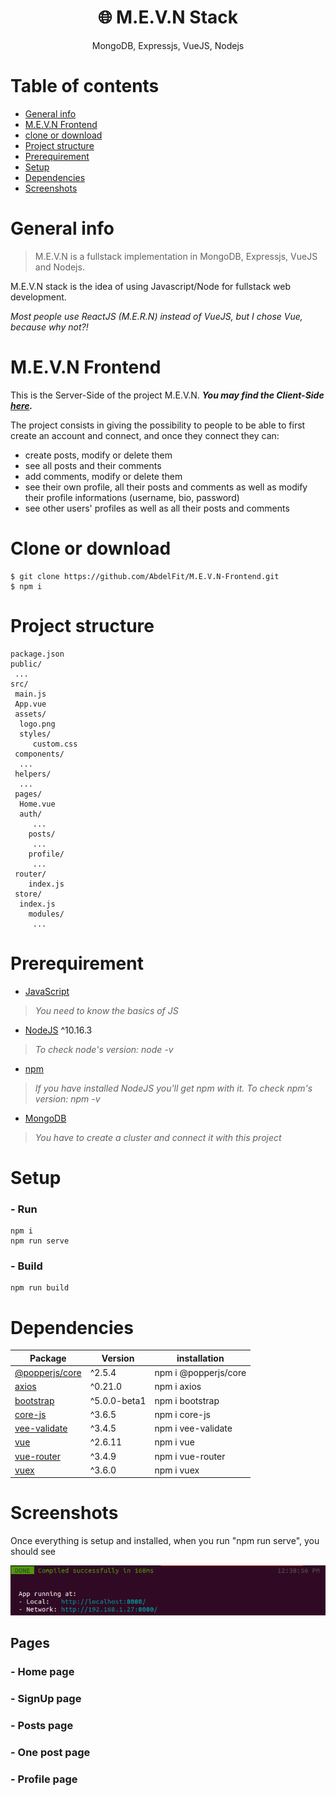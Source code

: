 <h1 align="center">
🌐 M.E.V.N Stack
</h1>
<p align="center">
MongoDB, Expressjs, VueJS, Nodejs
</p>

# Table of contents
* [General info](#general-info)
* [M.E.V.N Frontend](#mevn-frontend)
* [clone or download](#clone-or-download)
* [Project structure](#project-structure)
* [Prerequirement](#prerequirement)
* [Setup](#setup)
* [Dependencies](#dependencies)
* [Screenshots](#screenshots)

# General info
> M.E.V.N is a fullstack implementation in MongoDB, Expressjs, VueJS and Nodejs.

M.E.V.N stack is the idea of using Javascript/Node for fullstack web development.

*Most people use ReactJS (M.E.R.N) instead of VueJS, but I chose Vue, because why not?!*

# M.E.V.N Frontend
This is the Server-Side of the project M.E.V.N.
***You may find the Client-Side [here](https://github.com/AbdelFit/M.E.V.N-Backend.git).***

The project consists in giving the possibility to people to be able to first create an account and connect, and once they connect they can:
- create posts, modify or delete them
- see all posts and their comments
- add comments, modify or delete them
- see their own profile, all their posts and comments as well as modify their profile informations (username, bio, password)
- see other users' profiles as well as all their posts and comments

# Clone or download
```
$ git clone https://github.com/AbdelFit/M.E.V.N-Frontend.git
$ npm i
```

# Project structure
```
package.json
public/
 ...
src/
 main.js
 App.vue
 assets/
  logo.png
  styles/
	 custom.css
 components/
  ...
 helpers/
  ...
 pages/
  Home.vue
  auth/
	 ...
	posts/
	 ...
	profile/
	 ...
 router/
	index.js
 store/
  index.js
	modules/
	 ...
```

# Prerequirement
* [JavaScript](https://developer.mozilla.org/en-US/docs/Web/JavaScript)
> *You need to know the basics of JS*
* [NodeJS](https://nodejs.org/en/) ^10.16.3 
> *To check node's version: node -v*
* [npm](https://www.npmjs.com/get-npm) 
> *If you have installed NodeJS you'll get npm with it.*
> *To check npm's version: npm -v*
* [MongoDB](https://www.mongodb.com/2) 
> *You have to create a cluster and connect it with this project*

# Setup 

### - Run
```
npm i
npm run serve
```

### - Build
```
npm run build
```

# Dependencies
Package | Version | installation
--- | --- | ---
[@popperjs/core](https://www.npmjs.com/package/@popperjs/core) | ^2.5.4 | npm i @popperjs/core
[axios](https://www.npmjs.com/package/axios) | ^0.21.0 | npm i axios
[bootstrap](https://www.npmjs.com/package/bootstrap) | ^5.0.0-beta1 | npm i bootstrap
[core-js](https://www.npmjs.com/package/core-js) | ^3.6.5 | npm i core-js
[vee-validate](https://www.npmjs.com/package/vee-validate) | ^3.4.5 | npm i vee-validate
[vue](https://www.npmjs.com/package/vue) | ^2.6.11 | npm i vue
[vue-router](https://www.npmjs.com/package/vue-router) | ^3.4.9 | npm i vue-router
[vuex](https://www.npmjs.com/package/vuex) | ^3.6.0 | npm i vuex

# Screenshots
Once everything is setup and installed, when you run "npm run serve", you should see

![Compilation succefully](./public/images/pic1.png)

## Pages

### - Home page

### - SignUp page

### - Posts page

### - One post page

### - Profile page